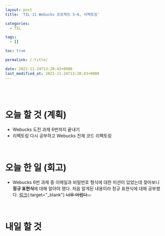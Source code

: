 ```yaml
---
layout: post
title: 'TIL-11 Webucks 프로젝트 5~6, 리팩토링'

categories:
  - TIL

tags:
  - []

toc: true

permalink: /:title/

date: 2021-11-24T13:20:43+0900
last_modified_at: 2021-11-24T13:20:43+0900
---
```


<br>
<br>

# 오늘 할 것 (계획)

- Webucks 도전 과제 6번까지 끝내기
- 리팩토링 다시 공부하고 Webucks 전체 코드 리팩토링

<br>

# 오늘 한 일 (회고)

- Webucks 6번 과제 중 이메일과 비밀번호 형식에 대한 미션이 있었는데 찾아보니 **정규 표현식**에 대해 알아야 했다. 처음 알게된 내용이라 정규 표현식에 대해 공부했다. [링크](../javascript-12){:target="\_blank"} ~~너무 어렵다...~~

<br>

# 내일 할 것
